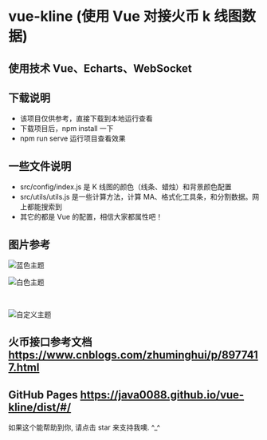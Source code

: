 # vue-kline (使用 Vue 对接火币 k 线图数据)

## 使用技术 Vue、Echarts、WebSocket

## 下载说明

- 该项目仅供参考，直接下载到本地运行查看
- 下载项目后，npm install 一下
- npm run serve 运行项目查看效果

## 一些文件说明

- src/config/index.js 是 K 线图的颜色（线条、蜡烛）和背景颜色配置
- src/utils/utils.js 是一些计算方法，计算 MA、格式化工具条，和分割数据。网上都能搜索到
- 其它的都是 Vue 的配置，相信大家都属性吧！

## 图片参考

![蓝色主题](https://java0088.github.io/vue-kline/dist/img/theme1.png)
<br />

![白色主题](https://java0088.github.io/vue-kline/dist/img/theme2.png)

<br />

![自定义主题](https://java0088.github.io/vue-kline/dist/img/theme3.png)

## 火币接口参考文档 https://www.cnblogs.com/zhuminghui/p/8977417.html

## GitHub Pages https://java0088.github.io/vue-kline/dist/#/

如果这个能帮助到你, 请点击 star 来支持我噢. ^\_^
